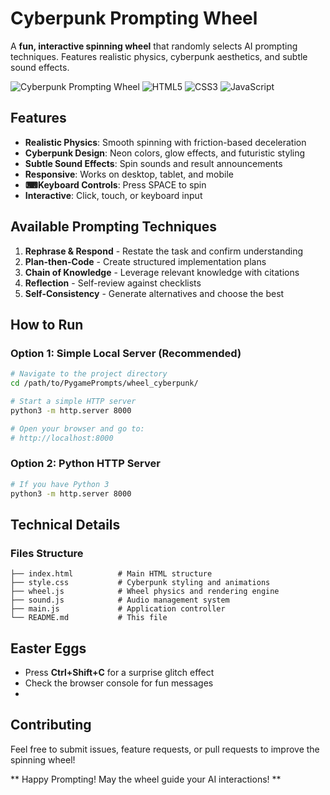 # Cyberpunk Prompting Wheel

A **fun, interactive spinning wheel** that randomly selects AI prompting techniques. Features realistic physics, cyberpunk aesthetics, and subtle sound effects.

![Cyberpunk Prompting Wheel](https://img.shields.io/badge/Status-Ready-brightgreen)
![HTML5](https://img.shields.io/badge/HTML5-E34F26?logo=html5&logoColor=white)
![CSS3](https://img.shields.io/badge/CSS3-1572B6?logo=css3&logoColor=white)
![JavaScript](https://img.shields.io/badge/JavaScript-F7DF1E?logo=javascript&logoColor=black)

## Features

- **Realistic Physics**: Smooth spinning with friction-based deceleration
- **Cyberpunk Design**: Neon colors, glow effects, and futuristic styling
- **Subtle Sound Effects**: Spin sounds and result announcements
- **Responsive**: Works on desktop, tablet, and mobile
- **⌨Keyboard Controls**: Press SPACE to spin
- **Interactive**: Click, touch, or keyboard input

## Available Prompting Techniques

1. **Rephrase & Respond** - Restate the task and confirm understanding
2. **Plan-then-Code** - Create structured implementation plans
3. **Chain of Knowledge** - Leverage relevant knowledge with citations
4. **Reflection** - Self-review against checklists
5. **Self-Consistency** - Generate alternatives and choose the best

## How to Run

### Option 1: Simple Local Server (Recommended)

```bash
# Navigate to the project directory
cd /path/to/PygamePrompts/wheel_cyberpunk/

# Start a simple HTTP server
python3 -m http.server 8000

# Open your browser and go to:
# http://localhost:8000
```

### Option 2: Python HTTP Server

```bash
# If you have Python 3
python3 -m http.server 8000
```


## Technical Details

### Files Structure
```
├── index.html          # Main HTML structure
├── style.css           # Cyberpunk styling and animations
├── wheel.js            # Wheel physics and rendering engine
├── sound.js            # Audio management system
├── main.js             # Application controller
└── README.md           # This file
```

## Easter Eggs

- Press **Ctrl+Shift+C** for a surprise glitch effect
- Check the browser console for fun messages
- 

## Contributing

Feel free to submit issues, feature requests, or pull requests to improve the spinning wheel!



** Happy Prompting! May the wheel guide your AI interactions! **
